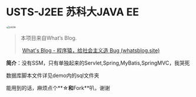 # USTS-J2EE 苏科大JAVA EE

<img style="zoom:50%;border-radius:50%" src="http://q1.qlogo.cn/g?b=qq&amp;nk=305887669&amp;s=100" alt="circle">

>
>  本项目来自What’s Blog.
>
>  ​        [What's Blog - 程序猿，给社会主义造 Bug (whatsblog.site)](https://www.whatsblog.site/)



**简介**：没有SSM，只有单独起来的Servlet,Spring,MyBatis,SpringMVC，我哭死

数据库脚本文件详见demo内的sql文件夹

能用到的话，麻烦点个**☆**和**Fork**叭，谢谢
